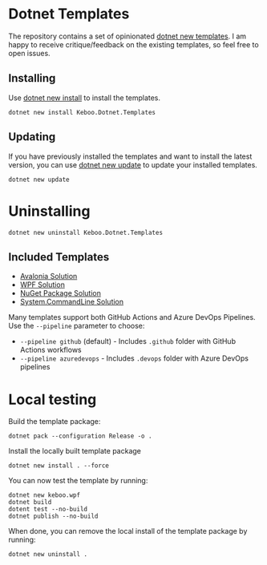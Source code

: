 # Dotnet Templates

The repository contains a set of opinionated [dotnet new templates](https://learn.microsoft.com/dotnet/core/tools/custom-templates). I am happy to receive critique/feedback on the existing templates, so feel free to open issues.

## Installing
Use [dotnet new install](https://learn.microsoft.com/dotnet/core/tools/dotnet-new-install) to install the templates.

```cli
dotnet new install Keboo.Dotnet.Templates
```

## Updating
If you have previously installed the templates and want to install the latest version, you can use [dotnet new update](https://learn.microsoft.com/dotnet/core/tools/dotnet-new-update) to update your installed templates.
```cli
dotnet new update
```

# Uninstalling
```cli
dotnet new uninstall Keboo.Dotnet.Templates
```

## Included Templates 
- [Avalonia Solution](./templates/Avalonia/AvaloniaSolution/README.md)
- [WPF Solution](./templates/WPF/WpfApp/README.md)
- [NuGet Package Solution](./templates/Library/NuGet/README.md)
- [System.CommandLine Solution](./templates/Console/ConsoleApp/README.md)

Many templates support both GitHub Actions and Azure DevOps Pipelines. Use the `--pipeline` parameter to choose:
- `--pipeline github` (default) - Includes `.github` folder with GitHub Actions workflows
- `--pipeline azuredevops` - Includes `.devops` folder with Azure DevOps pipelines


# Local testing 
Build the template package:
```cli
dotnet pack --configuration Release -o .
```

Install the locally built template package
```cli
dotnet new install . --force
```

You can now test the template by running:
```cli
dotnet new keboo.wpf
dotnet build
dotent test --no-build
dotnet publish --no-build
```

When done, you can remove the local install of the template package by running:
```cli
dotnet new uninstall .
```
